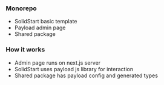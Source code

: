 ### Monorepo 
- SolidStart basic template
- Payload admin page
- Shared package

### How it works
- Admin page runs on next.js server
- SolidStart uses payload js library for interaction
- Shared package has payload config and generated types
